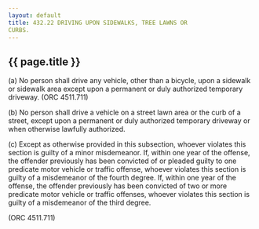 ```yaml
---
layout: default 
title: 432.22 DRIVING UPON SIDEWALKS, TREE LAWNS OR
CURBS.
---
```


{{ page.title }}
----------------

​(a) No person shall drive any vehicle, other than a bicycle, upon a
sidewalk or sidewalk area except upon a permanent or duly authorized
temporary driveway. (ORC 4511.711)

​(b) No person shall drive a vehicle on a street lawn area or the curb
of a street, except upon a permanent or duly authorized temporary
driveway or when otherwise lawfully authorized.

​(c) Except as otherwise provided in this subsection, whoever violates
this section is guilty of a minor misdemeanor. If, within one year of
the offense, the offender previously has been convicted of or pleaded
guilty to one predicate motor vehicle or traffic offense, whoever
violates this section is guilty of a misdemeanor of the fourth degree.
If, within one year of the offense, the offender previously has been
convicted of two or more predicate motor vehicle or traffic offenses,
whoever violates this section is guilty of a misdemeanor of the third
degree.

(ORC 4511.711)
